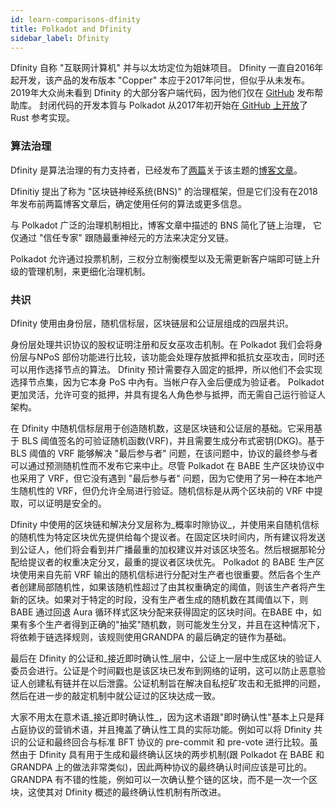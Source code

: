 ```yaml
---
id: learn-comparisons-dfinity
title: Polkadot and Dfinity
sidebar_label: Dfinity
---
```


Dfinity 自称 "互联网计算机" 并与以太坊定位为姐妹项目。 Dfinity 一直自2016年起开发，该产品的发布版本 "Copper" 本应于2017年问世，但似乎从未发布。 2019年大众尚未看到 Dfinity 的大部分客户端代码，因为他们仅在 [GitHub](https://github.com/dfinity) 发布帮助库。 封闭代码的开发本質与 Polkadot 从2017年初开始在[ GitHub 上开放](https://github.com/paritytech/polkadot)了 Rust 参考实现。

### 算法治理

Dfinity 是算法治理的有力支持者，已经发布了[两篇](https://medium.com/dfinity/the-dfinity-blockchain-nervous-system-a5dd1783288e#.duzxztt9k)关于该主题的[博客文章](https://medium.com/dfinity/future-governance-integrating-traditional-ai-technology-into-the-blockchain-nervous-system-825ababf9d9)。

Dfinitiy 提出了称为 "区块链神经系统(BNS)" 的治理框架，但是它们没有在2018年发布前两篇博客文章后，确定使用任何的算法或更多信息。

与 Polkadot 广泛的治理机制相比，博客文章中描述的 BNS 简化了链上治理， 它仅通过 "信任专家" 跟随最重神经元的方法来决定分叉链。

Polkadot 允许通过投票机制，三权分立制衡模型以及无需更新客户端即可链上升级的管理机制，来更细化治理机制。

### 共识

Dfinity 使用由身份层，随机信标层，区块链层和公证层组成的四层共识。

身份层处理共识协议的股权证明注册和反女巫攻击机制。在 Polkadot 我们会将身份层与NPoS 部份功能进行比较，该功能会处理存放抵押和抵抗女巫攻击，同时还可以用作选择节点的算法。 Dfinity 预计需要存入固定的抵押，所以他们不会实现选择节点集，因为它本身 PoS 中內有。当帐户存入金后便成为验证者。 Polkadot 更加灵活，允许可变的抵押，并具有提名人角色参与抵押，而无需自己运行验证人架构。

在 Dfinity 中随机信标层用于创造随机数，这是区块链和公证层的基础。它采用基于 BLS 阈值签名的可验证随机函数(VRF)，并且需要生成分布式密钥(DKG)。基于 BLS 阈值的 VRF 能够解决 "最后参与者" 问题，在该问题中，协议的最终参与者可以通过预测随机性而不发布它来中止。尽管 Polkadot 在 BABE 生产区块协议中也采用了 VRF，但它没有遇到 "最后参与者" 问题，因为它使用了另一种在本地产生随机性的 VRF，但仍允许全局进行验证。随机信标是从两个区块前的 VRF 中提取，可以证明是安全的。

Dfinity 中使用的区块链和解决分叉层称为_概率时隙协议_，并使用来自随机信标的随机性为特定区块优先提供给每个提议者。在固定区块时间内，所有建议将发送到公证人，他们将会看到并广播最重的加权建议并对该区块签名。然后根据那轮分配给提议者的权重决定分叉，最重的提议者区块优先。 Polkadot 的 BABE 生产区块使用来自先前 VRF 输出的随机信标进行分配对生产者也很重要。然后各个生产者创建局部随机性，如果该随机性超过了由其权重确定的阈值，则该生产者将产生新的区块。如果对于特定的时段，没有生产者生成的随机数在其阈值以下，则 BABE 通过回退 Aura 循环样式区块分配来获得固定的区块时间。在BABE 中，如果有多个生产者得到正确的"抽奖"随机数，则可能发生分叉，并且在这种情况下，将依赖于链选择规则，该规则使用GRANDPA 的最后确定的链作为基础。

最后在 Dfinity 的公证和_接近即时确认性_层中，公证上一层中生成区块的验证人委员会进行。公证是个时间戳也是该区块已发布到网络的证明，这可以防止恶意验证人创建私有链并在以后泄露。公证机制旨在解决自私挖矿攻击和无抵押的问题，然后在进一步的敲定机制中就公证过的区块达成一致。

大家不用太在意术语_接近即时确认性_，因为这术语跟"即时确认性"基本上只是拜占庭协议的营销术语，并且掩盖了确认性工具的实际功能。例如可以将 Dfinity 共识的公证和最终回合与标准 BFT 协议的 pre-commit 和 pre-vote 进行比较。虽然由于 Dfinity 具有用于生成和最终确认区块的两步机制(跟 Polkadot 在 BABE 和 GRANDPA 上的做法非常类似)，因此两种协议的最终确认时间应该是可比的。 GRANDPA 有不错的性能，例如可以一次确认整个链的区块，而不是一次一个区块，这使其对 Dfinity 概述的最终确认性机制有所改进。

